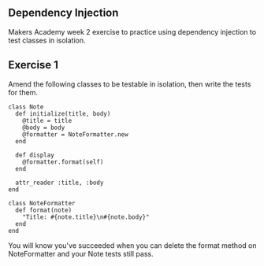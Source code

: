 ## Dependency Injection
Makers Academy week 2 exercise to practice using dependency injection to test classes in isolation.

## Exercise 1
Amend the following classes to be testable in isolation, then write the tests for them.

```
class Note
  def initialize(title, body)
    @title = title
    @body = body
    @formatter = NoteFormatter.new
  end

  def display
    @formatter.format(self)
  end

  attr_reader :title, :body
end

class NoteFormatter
  def format(note)
    "Title: #{note.title}\n#{note.body}"
  end
end
```
You will know you've succeeded when you can delete the format method on NoteFormatter and your Note tests still pass.

